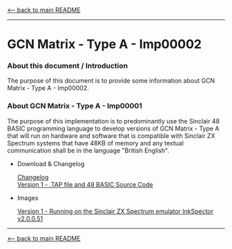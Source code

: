 [<-- back to main README]( ../README.md)

---

# GCN Matrix - Type A - Imp00002


### About this document / Introduction

The purpose of this document is to provide some information about
GCN Matrix - Type A - Imp00002.


### About GCN Matrix - Type A - Imp00001

The purpose of this implementation is to predominantly use the
Sinclair 48 BASIC programming language to develop versions of
GCN Matrix - Type A that will run on hardware and software that is
compatible with Sinclair ZX Spectrum systems that have 48KB of memory and
any textual communication shall be in the language "British English".

   
- Download & Changelog

  [Changelog]( ../Changelogs/GCN_Matrix-tA-Imp00002-Changelog.txt)\
  [Version 1 - .TAP file and 48 BASIC Source Code]( https://github.com/SABrereton/GCN_Matrix--Type_A/releases/download/Imp00002-v1/GCN_Matrix-tA-Imp00002-v1.zip )

- Images

  [Version 1 - Running on the Sinclair ZX Spectrum emulator InkSpector v2.0.0.51](../Images/Imp00002-v1--capture01.png "Version 1 of implementation Imp00002")

---

[<-- back to main README]( ../README.md)
